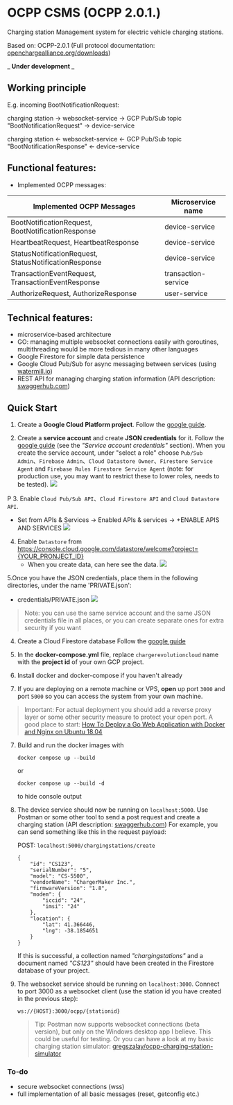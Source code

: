 # OCPP CSMS (OCPP 2.0.1.)

Charging station Management system for electric vehicle charging stations.

Based on: OCPP-2.0.1 (Full protocol documentation:
[openchargealliance.org/downloads](https://www.openchargealliance.org/downloads/))

**_ Under development _**

## Working principle

E.g. incoming BootNotificationRequest:

charging station -> websocket-service -> GCP Pub/Sub topic "BootNotificationRequest" -> device-service

charging station <- websocket-service <- GCP Pub/Sub topic "BootNotificationResponse" <- device-service

## Functional features:

- Implemented OCPP messages:

| Implemented OCPP Messages                             | Microservice name   |
| ----------------------------------------------------- | ------------------- |
| BootNotificationRequest, BootNotificationResponse     | device-service      |
| HeartbeatRequest, HeartbeatResponse                   | device-service      |
| StatusNotificationRequest, StatusNotificationResponse | device-service      |
| TransactionEventRequest, TransactionEventResponse     | transaction-service |
| AuthorizeRequest, AuthorizeResponse                   | user-service        |

## Technical features:

- microservice-based architecture
- GO: managing multiple websocket connections easily with goroutines, multithreading would be more tedious in many other languages 
- Google Firestore for simple data persistence
- Google Cloud Pub/Sub for async messaging between services (using [watermill.io](https://github.com/ThreeDotsLabs/watermill))
- REST API for managing charging station information (API description: [swaggerhub.com](https://app.swaggerhub.com/apis/gregszalay/ocpp_device_service/v2.0.0))

## Quick Start

1. Create a **Google Cloud Platform project**. Follow the [google guide](https://cloud.google.com/resource-manager/docs/creating-managing-projects).

2. Create a **service account** and create **JSON credentials** for it. Follow the [google guide](https://developers.google.com/workspace/guides/create-credentials) (see the _"Service account credentials"_ section). When you create the service account, under "select a role" choose `Pub/Sub Admin`、`Firebase Admin`、`Cloud Datastore Owner`、`Firestore Service Agent` and `Firebase Rules Firestore Service Agent` (note: for production use, you may want to restrict these to lower roles, needs to be tested).
  ![](https://i.imgur.com/R5gez0b.png)

P
3. Enable `Cloud Pub/Sub API`、`Cloud Firestore API` and `Cloud Datastore API`.
   - Set from APIs & Services -> Enabled APIs & services -> +ENABLE APIS AND SERVICES
![](https://i.imgur.com/nb6mpaT.png) 

   
4. Enable `Datastore`  from https://console.cloud.google.com/datastore/welcome?project={YOUR_PRONJECT_ID}
   - When you create data, can here see the data.
   ![](https://i.imgur.com/ojTZmCo.png)

5.Once you have the JSON credentials, place them in the following directories, under the name 'PRIVATE.json':
   - credentials/PRIVATE.json
![](https://i.imgur.com/jOzNZM3.jpg)

> Note: you can use the same service account and the same JSON credentials file in all places, or you can create separate ones for extra security if you want

4. Create a Cloud Firestore database Follow the [google guide](https://firebase.google.com/docs/firestore/quickstart)

5. In the **docker-compose.yml** file, replace `chargerevolutioncloud` name with the **project id** of your own GCP project.

6. Install docker and docker-compose if you haven't already

7. If you are deploying on a remote machine or VPS, **open** up port `3000` and port `5000` so you can access the system from your own machine.

> Important: For actual deployment you should add a reverse proxy layer or some other security measure to protect your open port. A good place to start: [How To Deploy a Go Web Application with Docker and Nginx on Ubuntu 18.04](https://www.digitalocean.com/community/tutorials/how-to-deploy-a-go-web-application-with-docker-and-nginx-on-ubuntu-18-04)

7.  Build and run the docker images with

        docker compose up --build

    or

        docker compose up --build -d

    to hide console output

8.  The device service should now be running on `localhost:5000`. Use Postman or some other tool to send a post request and create a charging station (API description: [swaggerhub.com](https://app.swaggerhub.com/apis/gregszalay/ocpp_device_service/v2.0.0)) For example, you can send something like this in the request payload:

    POST: `localhost:5000/chargingstations/create`

        {
            "id": "CS123",
            "serialNumber": "5",
            "model": "CS-5500",
            "vendorName": "ChargerMaker Inc.",
            "firmwareVersion": "1.8",
            "modem": {
                "iccid": "24",
                "imsi": "24"
            },
            "location": {
                "lat": 41.366446,
                "lng": -38.1854651
            }
        }

    If this is successful, a collection named _"chargingstations"_ and a document named _"CS123"_ should have been created in the Firestore database of your project.

9.  The websocket service should be running on `localhost:3000`. Connect to port 3000 as a websocket client (use the station id you have created in the previous step):

    `ws://{HOST}:3000/ocpp/{stationid}`

    > Tip: Postman now supports websocket connections (beta version), but only on the Windows desktop app I believe. This could be useful for testing. Or you can have a look at my basic charging station simulator: [gregszalay/ocpp-charging-station-simulator](https://github.com/gregszalay/ocpp-charging-station-simulator)

### To-do

- secure websocket connections (wss)
- full implementation of all basic messages (reset, getconfig etc.)

